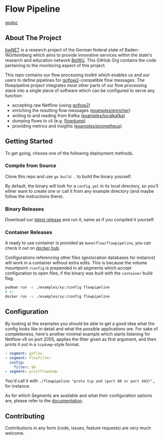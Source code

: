 # Flow Pipeline

[godoc](https://pkg.go.dev/github.com/bwNetFlow/flowpipeline)

## About The Project

[bwNET](https://bwnet.belwue.de/) is a research project of the German federal
state of Baden-Württemberg which aims to provide innovative services within the
state's research and education network [BelWü](https://www.belwue.de). This
GitHub Org contains the code pertaining to the monitoring aspect of this
project.

This repo contains our flow processing toolkit which enables us and our users
to define pipelines for [goflow2](https://github.com/netsampler/goflow2)-compatible
flow messages. The flowpipeline project integrates most other parts of our flow
processing stack into a single piece of software which can be configured to
serve any function:

* accepting raw Netflow (using [goflow2](https://github.com/netsampler/goflow2))
* enriching the resulting flow messages ([examples/enricher](https://github.com/bwNetFlow/flowpipeline/tree/master/examples/enricher))
* writing to and reading from Kafka ([examples/localkafka](https://github.com/bwNetFlow/flowpipeline/tree/master/examples/localkafka))
* dumping flows to cli (e.g. [flowdump](https://github.com/bwNetFlow/flowpipeline/tree/master/examples/flowdump))
* providing metrics and insights ([examples/prometheus](https://github.com/bwNetFlow/flowpipeline/tree/master/examples/prometheus))

## Getting Started

To get going, choose one of the following deployment methods.

### Compile from Source
Clone this repo and use `go build .` to build the binary yourself.

By default, the binary will look for a `config.yml` in its local directory, so
you'll either want to create one or call it from any example directory (and
maybe follow the instructions there).

### Binary Releases
Download our [latest release](https://github.com/bwNetFlow/flowpipeline/releases)
and run it, same as if you compiled it yourself.

### Container Releases
A ready to use container is provided as `bwnetflow/flowpipeline`, you can check
it out on [docker hub](https://hub.docker.com/r/bwnetflow/flowpipeline).

Configurations referencing other files (geolocation databases for instance)
will work in a container without extra edits. This is because the volume
mountpoint `/config` is prepended in all segments which accept configuration to
open files, if the binary was built with the `container` build flag.

```sh
podman run -v ./examples/xy:/config flowpipeline
# or
docker run -v ./examples/xy:/config flowpipeline
```

## Configuration

By looking at the examples you should be able to get a good idea what the
config looks like in detail and what the possible applications are. For sake of
completeness, here's another minimal example which starts listening for Netflow
v9 on port 2055, applies the filter given as first argument, and then prints it
out in a `tcpdump`-style format.

```yaml
- segment: goflow
- segment: flowfilter
  config:
    filter: $0
- segment: printflowdump
```

You'd call it with `./flowpipeline "proto tcp and (port 80 or port 443)"`., for
instance.

As for which Segments are available and what their configuration options are,
please refer to the
[documentation](https://pkg.go.dev/github.com/bwNetFlow/flowpipeline).

## Contributing

Contributions in any form (code, issues, feature requests) are very much welcome.

